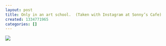 ```yaml
---
layout: post
title: Only in an art school.  (Taken with Instagram at Sonny’s Cafe)
created: 1334771965
categories: []
---
```

<img src="http://25.media.tumblr.com/tumblr_m2osn1ibXK1rsr8w3o1_500.jpg"/><br/><br/>
